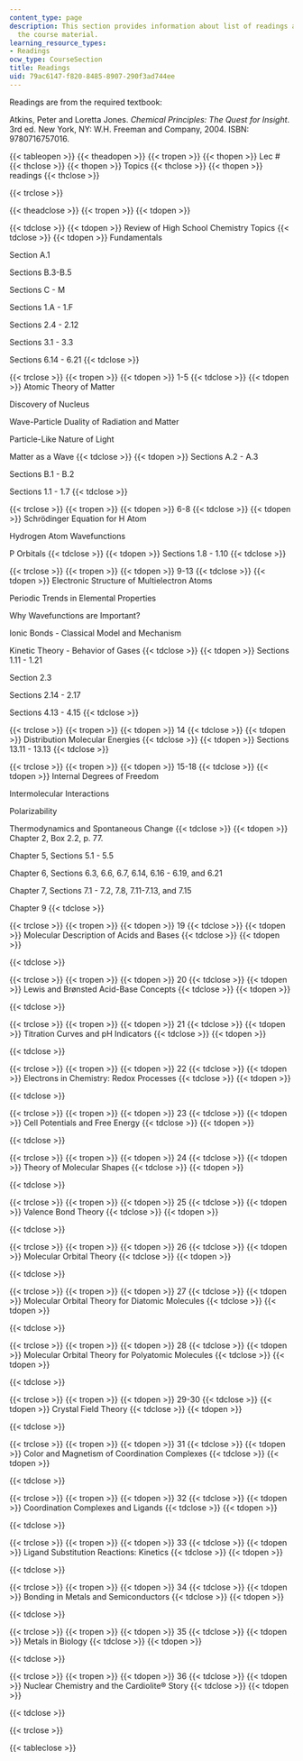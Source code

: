 ```yaml
---
content_type: page
description: This section provides information about list of readings associated with
  the course material.
learning_resource_types:
- Readings
ocw_type: CourseSection
title: Readings
uid: 79ac6147-f820-8485-8907-290f3ad744ee
---
```


Readings are from the required textbook:

Atkins, Peter and Loretta Jones. _Chemical Principles: The Quest for Insight_. 3rd ed. New York, NY: W.H. Freeman and Company, 2004. ISBN: 9780716757016.

{{< tableopen >}}
{{< theadopen >}}
{{< tropen >}}
{{< thopen >}}
Lec #
{{< thclose >}}
{{< thopen >}}
Topics
{{< thclose >}}
{{< thopen >}}
readings
{{< thclose >}}

{{< trclose >}}

{{< theadclose >}}
{{< tropen >}}
{{< tdopen >}}

{{< tdclose >}}
{{< tdopen >}}
Review of High School Chemistry Topics
{{< tdclose >}}
{{< tdopen >}}
Fundamentals  
  
Section A.1  
  
Sections B.3-B.5  
  
Sections C - M  
  
Sections 1.A - 1.F  
  
Sections 2.4 - 2.12  
  
Sections 3.1 - 3.3  
  
Sections 6.14 - 6.21
{{< tdclose >}}

{{< trclose >}}
{{< tropen >}}
{{< tdopen >}}
1-5
{{< tdclose >}}
{{< tdopen >}}
Atomic Theory of Matter  
  
Discovery of Nucleus  
  
Wave-Particle Duality of Radiation and Matter  
  
Particle-Like Nature of Light  
  
Matter as a Wave
{{< tdclose >}}
{{< tdopen >}}
Sections A.2 - A.3  
  
Sections B.1 - B.2  
  
Sections 1.1 - 1.7
{{< tdclose >}}

{{< trclose >}}
{{< tropen >}}
{{< tdopen >}}
6-8
{{< tdclose >}}
{{< tdopen >}}
Schrödinger Equation for H Atom  
  
Hydrogen Atom Wavefunctions  
  
P Orbitals
{{< tdclose >}}
{{< tdopen >}}
Sections 1.8 - 1.10
{{< tdclose >}}

{{< trclose >}}
{{< tropen >}}
{{< tdopen >}}
9-13
{{< tdclose >}}
{{< tdopen >}}
Electronic Structure of Multielectron Atoms  
  
Periodic Trends in Elemental Properties  
  
Why Wavefunctions are Important?  
  
Ionic Bonds - Classical Model and Mechanism  
  
Kinetic Theory - Behavior of Gases
{{< tdclose >}}
{{< tdopen >}}
Sections 1.11 - 1.21  
  
Section 2.3  
  
Sections 2.14 - 2.17  
  
Sections 4.13 - 4.15
{{< tdclose >}}

{{< trclose >}}
{{< tropen >}}
{{< tdopen >}}
14
{{< tdclose >}}
{{< tdopen >}}
Distribution Molecular Energies
{{< tdclose >}}
{{< tdopen >}}
Sections 13.11 - 13.13
{{< tdclose >}}

{{< trclose >}}
{{< tropen >}}
{{< tdopen >}}
15-18
{{< tdclose >}}
{{< tdopen >}}
Internal Degrees of Freedom  
  
Intermolecular Interactions  
  
Polarizability  
  
Thermodynamics and Spontaneous Change
{{< tdclose >}}
{{< tdopen >}}
Chapter 2, Box 2.2, p. 77.  
  
Chapter 5, Sections 5.1 - 5.5  
  
Chapter 6, Sections 6.3, 6.6, 6.7, 6.14, 6.16 - 6.19, and 6.21  
  
Chapter 7, Sections 7.1 - 7.2, 7.8, 7.11-7.13, and 7.15  
  
Chapter 9
{{< tdclose >}}

{{< trclose >}}
{{< tropen >}}
{{< tdopen >}}
19
{{< tdclose >}}
{{< tdopen >}}
Molecular Description of Acids and Bases
{{< tdclose >}}
{{< tdopen >}}

{{< tdclose >}}

{{< trclose >}}
{{< tropen >}}
{{< tdopen >}}
20
{{< tdclose >}}
{{< tdopen >}}
Lewis and Brønsted Acid-Base Concepts
{{< tdclose >}}
{{< tdopen >}}

{{< tdclose >}}

{{< trclose >}}
{{< tropen >}}
{{< tdopen >}}
21
{{< tdclose >}}
{{< tdopen >}}
Titration Curves and pH Indicators
{{< tdclose >}}
{{< tdopen >}}

{{< tdclose >}}

{{< trclose >}}
{{< tropen >}}
{{< tdopen >}}
22
{{< tdclose >}}
{{< tdopen >}}
Electrons in Chemistry: Redox Processes
{{< tdclose >}}
{{< tdopen >}}

{{< tdclose >}}

{{< trclose >}}
{{< tropen >}}
{{< tdopen >}}
23
{{< tdclose >}}
{{< tdopen >}}
Cell Potentials and Free Energy
{{< tdclose >}}
{{< tdopen >}}

{{< tdclose >}}

{{< trclose >}}
{{< tropen >}}
{{< tdopen >}}
24
{{< tdclose >}}
{{< tdopen >}}
Theory of Molecular Shapes
{{< tdclose >}}
{{< tdopen >}}

{{< tdclose >}}

{{< trclose >}}
{{< tropen >}}
{{< tdopen >}}
25
{{< tdclose >}}
{{< tdopen >}}
Valence Bond Theory
{{< tdclose >}}
{{< tdopen >}}

{{< tdclose >}}

{{< trclose >}}
{{< tropen >}}
{{< tdopen >}}
26
{{< tdclose >}}
{{< tdopen >}}
Molecular Orbital Theory
{{< tdclose >}}
{{< tdopen >}}

{{< tdclose >}}

{{< trclose >}}
{{< tropen >}}
{{< tdopen >}}
27
{{< tdclose >}}
{{< tdopen >}}
Molecular Orbital Theory for Diatomic Molecules
{{< tdclose >}}
{{< tdopen >}}

{{< tdclose >}}

{{< trclose >}}
{{< tropen >}}
{{< tdopen >}}
28
{{< tdclose >}}
{{< tdopen >}}
Molecular Orbital Theory for Polyatomic Molecules
{{< tdclose >}}
{{< tdopen >}}

{{< tdclose >}}

{{< trclose >}}
{{< tropen >}}
{{< tdopen >}}
29-30
{{< tdclose >}}
{{< tdopen >}}
Crystal Field Theory
{{< tdclose >}}
{{< tdopen >}}

{{< tdclose >}}

{{< trclose >}}
{{< tropen >}}
{{< tdopen >}}
31
{{< tdclose >}}
{{< tdopen >}}
Color and Magnetism of Coordination Complexes
{{< tdclose >}}
{{< tdopen >}}

{{< tdclose >}}

{{< trclose >}}
{{< tropen >}}
{{< tdopen >}}
32
{{< tdclose >}}
{{< tdopen >}}
Coordination Complexes and Ligands
{{< tdclose >}}
{{< tdopen >}}

{{< tdclose >}}

{{< trclose >}}
{{< tropen >}}
{{< tdopen >}}
33
{{< tdclose >}}
{{< tdopen >}}
Ligand Substitution Reactions: Kinetics
{{< tdclose >}}
{{< tdopen >}}

{{< tdclose >}}

{{< trclose >}}
{{< tropen >}}
{{< tdopen >}}
34
{{< tdclose >}}
{{< tdopen >}}
Bonding in Metals and Semiconductors
{{< tdclose >}}
{{< tdopen >}}

{{< tdclose >}}

{{< trclose >}}
{{< tropen >}}
{{< tdopen >}}
35
{{< tdclose >}}
{{< tdopen >}}
Metals in Biology
{{< tdclose >}}
{{< tdopen >}}

{{< tdclose >}}

{{< trclose >}}
{{< tropen >}}
{{< tdopen >}}
36
{{< tdclose >}}
{{< tdopen >}}
Nuclear Chemistry and the Cardiolite® Story
{{< tdclose >}}
{{< tdopen >}}

{{< tdclose >}}

{{< trclose >}}

{{< tableclose >}}
